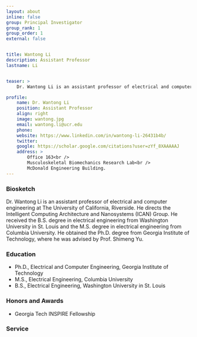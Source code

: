 ```yaml
---
layout: about
inline: false
group: Principal Investigator
group_rank: 1
group_order: 1
external: false


title: Wantong Li
description: Assistant Professor
lastname: Li


teaser: >
    Dr. Wantong Li is an assistant professor of electrical and computer engineering at The University of California, Riverside. He directs the Intelligent Computing Architecture and Nanosystems (ICAN) Group.

profile:
    name: Dr. Wantong Li
    position: Assistant Professor
    align: right
    image: wantong.jpg
    email: wantong.li@ucr.edu
    phone: 
    website: https://www.linkedin.com/in/wantong-li-26431b4b/
    twitter: 
    google: https://scholar.google.com/citations?user=zYf_8XAAAAAJ
    address: >
        Office 163<br />
        Musculoskeletal Biomechanics Research Lab<br />
        McDonald Engineering Building.
---
```


### Biosketch
Dr. Wantong Li is an assistant professor of electrical and computer engineering at The University of California, Riverside. He directs the Intelligent Computing Architecture and Nanosystems (ICAN) Group. He received the B.S. degree in electrical engineering from Washington University in St. Louis and the M.S. degree in electrical engineering from Columbia University. He obtained the Ph.D. degree from Georgia Institute of Technology, where he was advised by Prof. Shimeng Yu.

### Education
* Ph.D., Electrical and Computer Engineering, Georgia Institute of Technology
* M.S., Electrical Engineering, Columbia University
* B.S., Electrical Engineering, Washington University in St. Louis

### Honors and Awards
* Georgia Tech INSPIRE Fellowship

### Service
